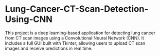# Lung-Cancer-CT-Scan-Detection-Using-CNN
This project is a deep learning-based application for detecting lung cancer from CT scan images using a Convolutional Neural Network (CNN). It includes a full GUI built with Tkinter, allowing users to upload CT scan images and receive predictions in real time.
